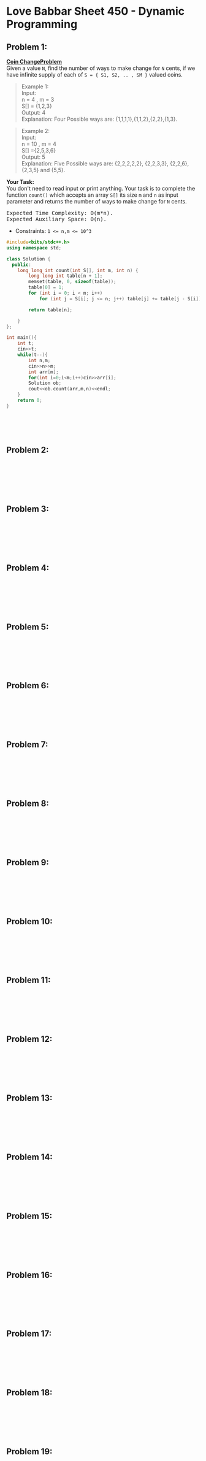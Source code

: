 # Love Babbar Sheet 450 - Dynamic Programming
## Problem 1:
**[Coin ChangeProblem](https://practice.geeksforgeeks.org/problems/coin-change2448/1)**<br />
Given a value `N`, find the number of ways to make change for `N` cents, if we have infinite supply of each of `S = { S1, S2, .. , SM }` valued coins.<br />

>Example 1:<br />
Input:<br />
n = 4 , m = 3<br />
S[] = {1,2,3}<br />
Output: 4<br />
Explanation: Four Possible ways are: {1,1,1,1},{1,1,2},{2,2},{1,3}.<br />

>Example 2:<br />
Input:<br />
n = 10 , m = 4<br />
S[] ={2,5,3,6}<br />
Output: 5<br />
Explanation: Five Possible ways are: {2,2,2,2,2}, {2,2,3,3}, {2,2,6}, {2,3,5} and {5,5}.<br />

**Your Task:**<br />
You don't need to read input or print anything. Your task is to complete the function `count()` which accepts an array `S[]` its size `m` and `n` as input parameter and returns the number of ways to make change for `N` cents.<br />

<pre>
Expected Time Complexity: O(m*n).
Expected Auxiliary Space: O(n).
</pre>

* Constraints: `1 <= n,m <= 10^3`<br />

```cpp
#include<bits/stdc++.h>
using namespace std;

class Solution {
  public:
    long long int count(int S[], int m, int n) {
        long long int table[n + 1];
        memset(table, 0, sizeof(table));
        table[0] = 1;
        for (int i = 0; i < m; i++)
            for (int j = S[i]; j <= n; j++) table[j] += table[j - S[i]];

        return table[n];

    }
};

int main(){
    int t;
    cin>>t;
    while(t--){
        int n,m;
        cin>>n>>m;
        int arr[m];
        for(int i=0;i<m;i++)cin>>arr[i];
        Solution ob;
        cout<<ob.count(arr,m,n)<<endl;
    }
    return 0;
}
```





<br /><br /><br />
## Problem 2:
**[]()**<br />

<br /><br /><br />
## Problem 3:
**[]()**<br />

<br /><br /><br />
## Problem 4:
**[]()**<br />

<br /><br /><br />
## Problem 5:
**[]()**<br />

<br /><br /><br />
## Problem 6:
**[]()**<br />

<br /><br /><br />
## Problem 7:
**[]()**<br />

<br /><br /><br />
## Problem 8:
**[]()**<br />

<br /><br /><br />
## Problem 9:
**[]()**<br />

<br /><br /><br />
## Problem 10:
**[]()**<br />

<br /><br /><br />
## Problem 11:
**[]()**<br />

<br /><br /><br />
## Problem 12:
**[]()**<br />

<br /><br /><br />
## Problem 13:
**[]()**<br />

<br /><br /><br />
## Problem 14:
**[]()**<br />

<br /><br /><br />
## Problem 15:
**[]()**<br />

<br /><br /><br />
## Problem 16:
**[]()**<br />

<br /><br /><br />
## Problem 17:
**[]()**<br />

<br /><br /><br />
## Problem 18:
**[]()**<br />

<br /><br /><br />
## Problem 19:
**[]()**<br />

<br /><br /><br />
## Problem 20:
**[]()**<br />

<br /><br /><br />
## Problem 21:
**[]()**<br />

<br /><br /><br />
## Problem 22:
**[]()**<br />

<br /><br /><br />
## Problem 23:
**[]()**<br />

<br /><br /><br />
## Problem 24:
**[]()**<br />

<br /><br /><br />
## Problem 25:
**[]()**<br />

<br /><br /><br />
## Problem 26:
**[]()**<br />

<br /><br /><br />
## Problem 27:
**[]()**<br />

<br /><br /><br />
## Problem 28:
**[]()**<br />

<br /><br /><br />
## Problem 29:
**[]()**<br />

<br /><br /><br />
## Problem 30:
**[]()**<br />

<br /><br /><br />
## Problem 31:
**[]()**<br />

<br /><br /><br />
## Problem 32:
**[]()**<br />

<br /><br /><br />
## Problem 33:
**[]()**<br />

<br /><br /><br />
## Problem 34:
**[]()**<br />

<br /><br /><br />
## Problem 35:
**[]()**<br />

<br /><br /><br />
## Problem 36:
**[]()**<br />

<br /><br /><br />
## Problem 37:
**[]()**<br />

<br /><br /><br />
## Problem 38:
**[]()**<br />

<br /><br /><br />
## Problem 39:
**[]()**<br />

<br /><br /><br />
## Problem 40:
**[]()**<br />

<br /><br /><br />
## Problem 41:
**[]()**<br />

<br /><br /><br />
## Problem 42:
**[]()**<br />

<br /><br /><br />
## Problem 43:
**[]()**<br />

<br /><br /><br />
## Problem 44:
**[]()**<br />

<br /><br /><br />
## Problem 45:
**[]()**<br />

<br /><br /><br />
## Problem 46:
**[]()**<br />

<br /><br /><br />
## Problem 47:
**[]()**<br />

<br /><br /><br />
## Problem 48:
**[]()**<br />

<br /><br /><br />
## Problem 49:
**[]()**<br />

<br /><br /><br />
## Problem 50:
**[]()**<br />

<br /><br /><br />
## Problem 51:
**[]()**<br />

<br /><br /><br />
## Problem 52:
**[]()**<br />

<br /><br /><br />
## Problem 53:
**[]()**<br />

<br /><br /><br />
## Problem 54:
**[]()**<br />

<br /><br /><br />
## Problem 55:
**[]()**<br />

<br /><br /><br />
## Problem 56:
**[]()**<br />

<br /><br /><br />
## Problem 57:
**[]()**<br />

<br /><br /><br />
## Problem 58:
**[]()**<br />

<br /><br /><br />
## Problem 59:
**[]()**<br />

<br /><br /><br />
## Problem 60:
**[]()**<br />
